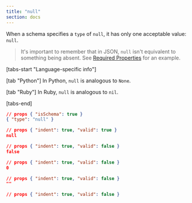 ```yaml
---
title: "null"
section: docs
---
```


When a schema specifies a `type` of `null`, it has only one acceptable value: `null`.

> It's important to remember that in JSON, `null` isn't equivalent to something being absent. See [Required Properties](/understanding-json-schema/reference/object#required) for an example.

[tabs-start "Language-specific info"]

[tab "Python"]
In Python, `null` is analogous to `None`.

[tab "Ruby"]
In Ruby, `null` is analogous to `nil`.

[tabs-end]

```json
// props { "isSchema": true }
{ "type": "null" }
```
```json
// props { "indent": true, "valid": true }
null
```
```json
// props { "indent": true, "valid": false }
false
```
```json
// props { "indent": true, "valid": false }
0
```
```json
// props { "indent": true, "valid": false }
""
```
```json
// props { "indent": true, "valid": false }
⠀
```
